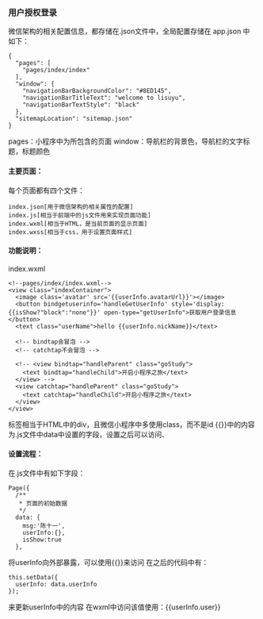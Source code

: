 ### 用户授权登录
微信架构的相关配置信息，都存储在.json文件中，全局配置存储在 app.json 中
如下：
```
{
  "pages": [
    "pages/index/index" 
  ],
  "window": {
    "navigationBarBackgroundColor": "#8ED145",
    "navigationBarTitleText": "welcome to lisuyu",
    "navigationBarTextStyle": "black"
  },
  "sitemapLocation": "sitemap.json"
}
```
pages：小程序中为所包含的页面
window：导航栏的背景色，导航栏的文字标题，标题颜色

#### 主要页面：
每个页面都有四个文件：
    
    index.json[用于微信架构的相关属性的配置]
    index.js[相当于前端中的js文件用来实现页面功能]
    index.wxml[相当于HTML，是当前页面的显示页面]
    index.wxss[相当于css，用于设置页面样式]
    
#### 功能说明：
  index.wxml
```
<!--pages/index/index.wxml-->
<view class="indexContainer">
  <image class='avatar' src='{{userInfo.avatarUrl}}'></image>
  <button bindgetuserinfo='handleGetUserInfo' style='display:{{isShow?"block":"none"}}' open-type="getUserInfo">获取用户登录信息</button>
  <text class="userName">hello {{userInfo.nickName}}</text>

  <!-- bindtap会冒泡 -->
  <!-- catchtap不会冒泡 -->
  
  <!-- <view bindtap="handleParent" class="goStudy">
    <text bindtap="handleChild">开启小程序之旅</text>
  </view> -->
  <view catchtap="handleParent" class="goStudy">
    <text catchtap="handleChild">开启小程序之旅</text>
  </view>
</view>
```

<view> 标签相当于HTML中的div，且微信小程序中多使用class，而不是id
{{}}中的内容为.js文件中data中设置的字段，设置之后可以访问、
#### 设置流程：
  在.js文件中有如下字段：
```
Page({
  /**
   * 页面的初始数据
   */
  data: {
    msg:'陈十一',
    userInfo:{},
    isShow:true
  },
```

将userInfo向外部暴露，可以使用{{}}来访问
在之后的代码中有：
```
this.setData({
  userInfo: data.userInfo
});
```
来更新userInfo中的内容
在wxml中访问该值使用：{{userInfo.user}}

